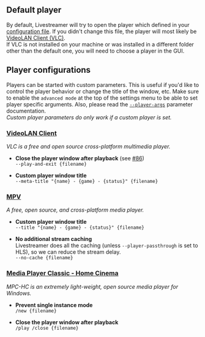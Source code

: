 ## Default player

By default, Livestreamer will try to open the player which defined in your [configuration file](http://docs.livestreamer.io/en/latest/cli.html#configuration-file). If you didn't change this file, the player will most likely be [VideoLAN Client (VLC)](https://www.videolan.org/).  
If VLC is not installed on your machine or was installed in a different folder other than the default one, you will need to choose a player in the GUI.

## Player configurations

Players can be started with custom parameters. This is useful if you'd like to control the player behavior or change the title of the window, etc. Make sure to enable the `advanced mode` at the top of the settings menu to be able to set player specific arguments. Also, please read the [`--player-args`](http://docs.livestreamer.io/en/latest/cli.html#cmdoption--player-args) parameter documentation.  
*Custom player parameters do only work if a custom player is set.*


### [VideoLAN Client](https://www.videolan.org/)
*VLC is a free and open source cross-platform multimedia player.*

- **Close the player window after playback** (see [#86](https://github.com/bastimeyer/livestreamer-twitch-gui/issues/86))  
  `--play-and-exit {filename}`

- **Custom player window title**  
  `--meta-title "{name} - {game} - {status}" {filename}`


### [MPV](http://mpv.io/)
*A free, open source, and cross-platform media player.*

- **Custom player window title**  
  `--title "{name} - {game} - {status}" {filename}`

- **No additional stream caching**  
  Livestreamer does all the caching (unless `--player-passthrough` is set to HLS), so we can reduce the stream delay.  
  `--no-cache {filename}`


### [Media Player Classic - Home Cinema](https://mpc-hc.org/)
*MPC-HC is an extremely light-weight, open source media player for Windows.*

- **Prevent single instance mode**  
  `/new {filename}`

- **Close the player window after playback**  
  `/play /close {filename}`